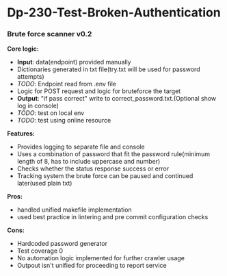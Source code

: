 # Dp-230-Test-Broken-Authentication

### Brute force scanner v0.2

**Core logic:** 

- **Input**: data(endpoint) provided manually
- Dictionaries generated in txt file(try.txt will be used for password attempts)
- _TODO_: Endpoint read from .env file
- Logic for POST request and logic for bruteforce the target
- **Output**: "if pass correct" write to correct_password.txt.(Optional show log in console)
- _TODO_: test on local env
- _TODO_: test using online resource

**Features:**

- Provides logging to separate file and console
- Uses a combination of password that fit the password rule(minimum length of 8, has to include uppercase and number)
- Checks whether the status response success or error
- Tracking system the brute force can be paused and continued later(used plain txt)

**Pros:**

- handled unified makefile implementation
- used best practice in lintering and pre commit configuration checks

**Cons:**

- Hardcoded password generator
- Test coverage 0
- No automation logic implemented for further crawler usage
- Outpout isn't unified for proceeding to report service